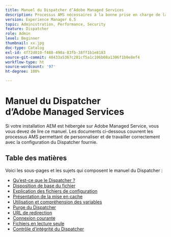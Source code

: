 ```yaml
---
title: Manuel du Dispatcher d’Adobe Managed Services
description: Processus AMS nécessaires à la bonne prise en charge de la configuration du Dispatcher.
version: Experience Manager 6.5
topic: Administration, Performance, Security
feature: Dispatcher
role: Admin
level: Beginner
thumbnail: xx.jpg
doc-type: Catalog
exl-id: 4f72d010-f488-490a-83fb-38ff1b1e8183
source-git-commit: 48433a5367c281cf5a1c106b08a1306f1b0e8ef4
workflow-type: ht
source-wordcount: '97'
ht-degree: 100%

---
```


# Manuel du Dispatcher d’Adobe Managed Services

Si votre installation AEM est hébergée sur Adobe Managed Service, vous vous devez de lire ce manuel.
Les documents ci-dessous couvrent les processus AMS permettant de personnaliser et de travailler correctement avec la configuration du Dispatcher fournie.

## Table des matières

Voici les sous-pages et les sujets qui composent le manuel du Dispatcher :

- [Qu’est-ce que le Dispatcher ?](./what-is-the-dispatcher.md)
- [Disposition de base du fichier](./basic-file-layout.md)
- [Explication des fichiers de configuration](./explanation-config-files.md)
- [Présentation de la mise en cache](./understanding-cache.md)
- [Utilisation et compréhension des variables](./variables.md)
- [Purge du Dispatcher](./disp-flushing.md)
- [URL de redirection](./disp-vanity-url.md)
- [Connexion courante](./common-logs.md)
- [Fichiers en lecture seule](./immutable-files.md)
- [Contrôle d’intégrité du Dispatcher](./health-check.md)
